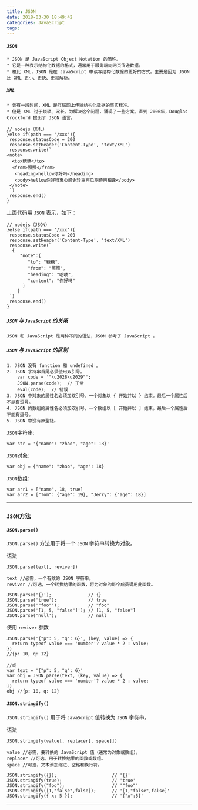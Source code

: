 ```yaml
---
title: JSON
date: 2018-03-30 18:49:42
categories: JavaScript
tags:
---
```


#### `JSON`

	* JSON 是 JavaScript Object Notation 的简称。
	* 它是一种表示结构化数据的格式，通常用于服务端向网页传递数据。
	* 相比 XML，JSON 是在 JavaScript 中读写结构化数据的更好的方式。主要是因为 JSON 比 XML 更小、更快、更易解析。

##### `XML`

	* 曾有一段时间，XML 是互联网上传输结构化数据的事实标准。
	* 但是 XML 过于烦琐、冗长。为解决这个问题，涌现了一些方案。直到 2006年，Douglas Crockford 提出了 JSON 语言。

```	    
// nodejs（XML）
}else if(path === '/xxx'){
 response.statusCode = 200
 response.setHeader('Content-Type', 'text/XML')
 response.write(`
<note>
  <to>糖糖</to>
  <from>照照</from>
   <heading>hellow你好吗</heading>
   <body>hellow你好吗衷心感谢珍重再见期待再相逢</body>
 </note>
 `)
 response.end()
}
```

上面代码用 `JSON` 表示，如下：
	
```   
// nodejs（JSON）
}else if(path === '/xxx'){
 response.statusCode = 200
 response.setHeader('Content-Type', 'text/XML')
 response.write(`
  {
     "note":{
        "to": "糖糖",
        "from": "照照",
        "heading": "哈喽",
        "content": "你好吗"
      }
    }
 `)
 response.end()
}
```

##### `JSON` 与 `JavaScript` 的关系

	JSON 和 JavaScript 是两种不同的语法，JSON 参考了 JavaScript 。

##### `JSON` 与 `JavaScript` 的区别

	1. JSON 没有 function 和 undefined 。
	2. JSON 字符串首尾必须使用双引号。
		var code = '"\u2028\u2029"';
		JSON.parse(code);  // 正常
		eval(code);  // 错误
	3. JSON 中对象的属性名必须加双引号。一个对象以 { 开始并以 } 结束。最后一个属性后不能有逗号。		 
	4. JSON 的数组的属性名必须加双引号，一个数组以 [ 开始并以 ] 结束。最后一个属性后不能有逗号。	
	5. JSON 中没有原型链。

`JSON`字符串:

	var str = '{"name": "zhao", "age": 18}'

`JSON`对象:

	var obj = {"name": "zhao", "age": 18}

`JSON`数组:

	var arr1 = ["name", 18, true]
	var arr2 = ["Tom": {"age": 19}, "Jerry": {"age": 18}]

---

### `JSON`方法

#### `JSON.parse()`

`JSON.parse()` 方法用于将一个 `JSON` 字符串转换为对象。

语法

	JSON.parse(text[, reviver])
	
	text //必需，一个有效的 JSON 字符串。
	reviver //可选，一个转换结果的函数，将为对象的每个成员调用此函数。

```
JSON.parse('{}');              // {}
JSON.parse('true');            // true
JSON.parse('"foo"');           // "foo"
JSON.parse('[1, 5, "false"]'); // [1, 5, "false"]
JSON.parse('null');            // null
```

使用 `reviver` 参数

	JSON.parse('{"p": 5, "q": 6}', (key, value) => {
	  return typeof value === 'number'? value * 2 : value;   
	})
	//{p: 10, q: 12}
	
	//或
	var text = '{"p": 5, "q": 6}'
	var obj = JSON.parse(text, (key, value) => {
	  return typeof value === 'number'? value * 2 : value;   
	})
	obj //{p: 10, q: 12}
	
	
#### `JSON.stringify()`

`JSON.stringify()` 用于将 `JavaScript` 值转换为 `JSON` 字符串。
 
语法

	JSON.stringify(value[, replacer[, space]])
	
	value //必需，要转换的 JavaScript 值（通常为对象或数组）。
	replacer //可选。用于转换结果的函数或数组。
	space //可选，文本添加缩进、空格和换行符。
 
```
JSON.stringify({});                		// '{}'
JSON.stringify(true);                   // 'true'
JSON.stringify("foo");                  // '"foo"'
JSON.stringify([1,"false",false]);      // '[1,"false",false]'
JSON.stringify({ x: 5 });               // '{"x":5}'
```
 
 
	
---	
